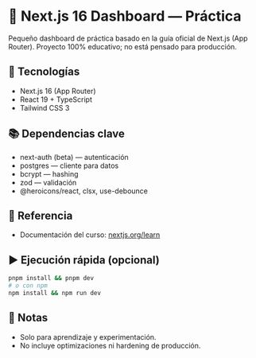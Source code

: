 # 🧭 Next.js 16 Dashboard — Práctica

Pequeño dashboard de práctica basado en la guía oficial de Next.js (App Router). Proyecto 100% educativo; no está pensado para producción.

## 🚀 Tecnologías

- Next.js 16 (App Router)
- React 19 + TypeScript
- Tailwind CSS 3

## 📚 Dependencias clave

- next-auth (beta) — autenticación
- postgres — cliente para datos
- bcrypt — hashing
- zod — validación
- @heroicons/react, clsx, use-debounce

## 🔎 Referencia

- Documentación del curso: [nextjs.org/learn](https://nextjs.org/learn)

## ▶️ Ejecución rápida (opcional)

```bash
pnpm install && pnpm dev
# o con npm
npm install && npm run dev
```

## 📝 Notas

- Solo para aprendizaje y experimentación.
- No incluye optimizaciones ni hardening de producción.
